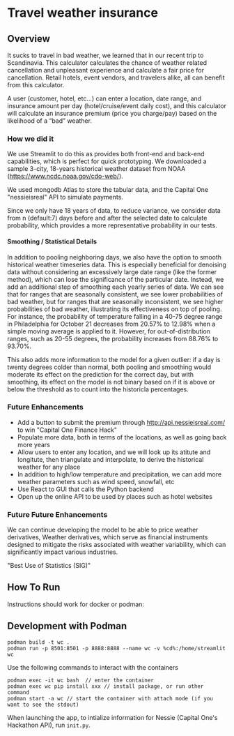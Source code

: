 # Travel weather insurance

## Overview

It sucks to travel in bad weather, we learned that in our recent trip to Scandinavia. This calculator calculates the chance of weather related cancellation and unpleasant experience and calculate a fair price for cancellation. Retail hotels, event vendors, and travelers alike, all can benefit from this calculator.

A user (customer, hotel, etc...) can enter a location, date range, and insurance amount per day (hotel/cruise/event daily cost), and this calculator will calculate an insurance premium (price you charge/pay) based on the likelihood of a “bad” weather.

### How we did it

We use Streamlit to do this as provides both front-end and back-end capabilities, which is perfect for quick prototyping. We downloaded a sample 3-city, 18-years historical weather dataset from NOAA (https://www.ncdc.noaa.gov/cdo-web/).

We used mongodb Atlas to store the tabular data, and the Capital One "nessieisreal" API to simulate payments.

Since we only have 18 years of data, to reduce variance, we consider data from n (default:7) days before and after the selected date to calculate probability, which provides a more representative probability in our tests.

#### Smoothing / Statistical Details

In addition to pooling neighboring days, we also have the option to smooth historical weather timeseries data. This is especially beneficial for denoising data without considering an excessively large date range (like the former method), which can lose the significance of the particular date. Instead, we add an additional step of smoothing each yearly series of data. We can see that for ranges that are seasonally consistent, we see lower probabilities of bad weather, but for ranges that are seasonally inconsistent, we see higher probabilities of bad weather, illustrating its effectiveness on top of pooling. For instance, the probability of temperature falling in a 40-75 degree range in Philadelphia for October 21 decreases from 20.57% to 12.98% when a simple moving average is applied to it. However, for out-of-distribution ranges, such as 20-55 degrees, the probability increases from 88.76% to 93.70%.

This also adds more information to the model for a given outlier: if a day is twenty degrees colder than normal, both pooling and smoothing would moderate its effect on the prediction for the correct day, but with smoothing, its effect on the model is not binary based on if it is above or below the threshold as to count into the historicla percentages.

### Future Enhancements

- Add a button to submit the premium through http://api.nessieisreal.com/ to win "Capital One Finance Hack"
- Populate more data, both in terms of the locations, as well as going back more years
- Allow users to enter any location, and we will look up its atitute and longitute, then triangulate and interpolate, to derive the historical weather for any place
- In addition to high/low temperature and precipitation, we can add more weather parameters such as wind speed, snowfall, etc
- Use React to GUI that calls the Python backend
- Open up the online API to be used by places such as hotel websites

### Future Future Enhancements

We can continue developing the model to be able to price weather derivatives, Weather derivatives, which serve as financial instruments designed to mitigate the risks associated with weather variability, which can significantly impact various industries.

"Best Use of Statistics (SIG)"

## How To Run

Instructions should work for docker or podman:

## Development with Podman

```
podman build -t wc .
podman run -p 8501:8501 -p 8888:8888 --name wc -v %cd%:/home/streamlit wc
```

Use the following commands to interact with the containers

```
podman exec -it wc bash  // enter the container
podman exec wc pip install xxx // install package, or run other command
podman start -a wc // start the container with attach mode (if you want to see the stdout)
```


When launching the app, to intialize information for Nessie (Capital One's Hackathon API), run ```init.py```. 